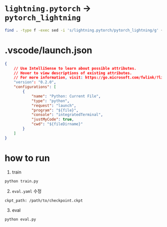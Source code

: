 # `lightning.pytorch` -> `pytorch_lightning`
```bash
find . -type f -exec sed -i 's/lightning.pytorch/pytorch_lightning/g' {} +
```

# .vscode/launch.json 
```JSON
{
    // Use IntelliSense to learn about possible attributes.
    // Hover to view descriptions of existing attributes.
    // For more information, visit: https://go.microsoft.com/fwlink/?linkid=830387
    "version": "0.2.0",
    "configurations": [
        {
            "name": "Python: Current File",
            "type": "python",
            "request": "launch",
            "program": "${file}",
            "console": "integratedTerminal",
            "justMyCode": true,
            "cwd": "${fileDirname}"
        }
    ]
}
```

# how to run
1. train
```bash
python train.py
```
2. `eval.yaml` 수정
```bash
ckpt_path: /path/to/checkpoint.ckpt
```
3. eval
```bash
python eval.py
```